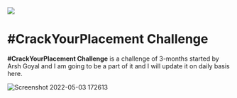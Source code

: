 <a href="https://www.linkedin.com/in/lastropy/" target="_blank">
<img src="https://img.shields.io/badge/LinkedIn-0077B5?style=for-the-badge&logo=linkedin&logoColor=white" />
</a>

# #CrackYourPlacement Challenge
<b>#CrackYourPlacement Challenge</b> is a challenge of 3-months started by Arsh Goyal and I am going to be a part of it and I will update it on daily basis here.

![Screenshot 2022-05-03 172613](https://user-images.githubusercontent.com/67953167/166454923-04f17e57-0f01-4400-964f-66fb92ec22d0.png)

